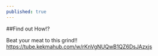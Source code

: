 ```yaml
---
published: true
---
```

##Find out How!?



Beat your meat to this grind!!
https://tube.kekmahub.com/w/rKnVgNUQwB1QZ6DsJAzxjs
